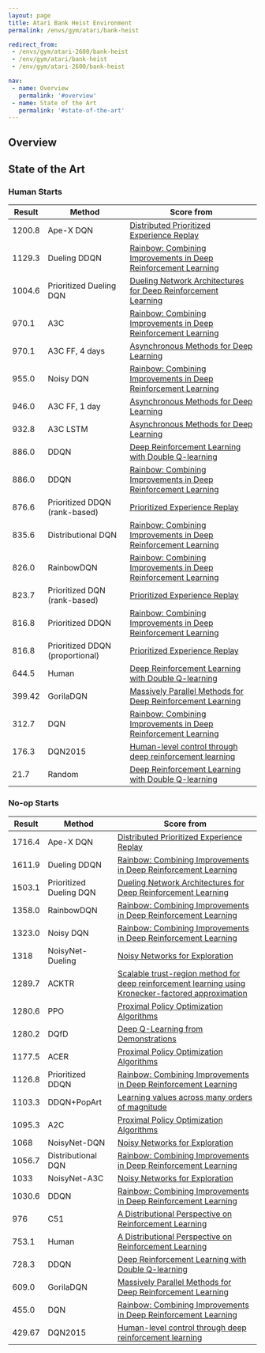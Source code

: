 ```yaml
---
layout: page
title: Atari Bank Heist Environment
permalink: /envs/gym/atari/bank-heist

redirect_from:
 - /envs/gym/atari-2600/bank-heist
 - /env/gym/atari/bank-heist
 - /env/gym/atari-2600/bank-heist

nav:
 - name: Overview
   permalink: '#overview'
 - name: State of the Art
   permalink: '#state-of-the-art'
---
```



## Overview

## State of the Art

### Human Starts

| Result | Method | Score from |
|--------|--------|------------|
| 1200.8 | Ape-X DQN | [Distributed Prioritized Experience Replay](https://arxiv.org/abs/1803.00933) |
| 1129.3 | Dueling DDQN | [Rainbow: Combining Improvements in Deep Reinforcement Learning](https://arxiv.org/abs/1710.02298) |
| 1004.6 | Prioritized Dueling DQN | [Dueling Network Architectures for Deep Reinforcement Learning](https://arxiv.org/abs/1511.06581) |
| 970.1 | A3C | [Rainbow: Combining Improvements in Deep Reinforcement Learning](https://arxiv.org/abs/1710.02298) |
| 970.1 | A3C FF, 4 days | [Asynchronous Methods for Deep Learning](https://arxiv.org/abs/1602.01783) |
| 955.0 | Noisy DQN | [Rainbow: Combining Improvements in Deep Reinforcement Learning](https://arxiv.org/abs/1710.02298) |
| 946.0 | A3C FF, 1 day | [Asynchronous Methods for Deep Learning](https://arxiv.org/abs/1602.01783) |
| 932.8 | A3C LSTM | [Asynchronous Methods for Deep Learning](https://arxiv.org/abs/1602.01783) |
| 886.0 | DDQN | [Deep Reinforcement Learning with Double Q-learning](https://arxiv.org/abs/1509.06461) |
| 886.0 | DDQN | [Rainbow: Combining Improvements in Deep Reinforcement Learning](https://arxiv.org/abs/1710.02298) |
| 876.6 | Prioritized DDQN (rank-based) | [Prioritized Experience Replay](https://arxiv.org/abs/1511.05952) |
| 835.6 | Distributional DQN | [Rainbow: Combining Improvements in Deep Reinforcement Learning](https://arxiv.org/abs/1710.02298) |
| 826.0 | RainbowDQN | [Rainbow: Combining Improvements in Deep Reinforcement Learning](https://arxiv.org/abs/1710.02298) |
| 823.7 | Prioritized DQN (rank-based) | [Prioritized Experience Replay](https://arxiv.org/abs/1511.05952) |
| 816.8 | Prioritized DDQN | [Rainbow: Combining Improvements in Deep Reinforcement Learning](https://arxiv.org/abs/1710.02298) |
| 816.8 | Prioritized DDQN (proportional) | [Prioritized Experience Replay](https://arxiv.org/abs/1511.05952) |
| 644.5 | Human | [Deep Reinforcement Learning with Double Q-learning](https://arxiv.org/abs/1509.06461) |
| 399.42 | GorilaDQN | [Massively Parallel Methods for Deep Reinforcement Learning](https://arxiv.org/abs/1507.04296) |
| 312.7 | DQN | [Rainbow: Combining Improvements in Deep Reinforcement Learning](https://arxiv.org/abs/1710.02298) |
| 176.3 | DQN2015 | [Human-level control through deep reinforcement learning](https://web.stanford.edu/class/psych209/Readings/MnihEtAlHassibis15NatureControlDeepRL.pdf) |
| 21.7 | Random | [Deep Reinforcement Learning with Double Q-learning](https://arxiv.org/abs/1509.06461) |

### No-op Starts

| Result | Method | Score from |
|--------|--------|------------|
| 1716.4 | Ape-X DQN | [Distributed Prioritized Experience Replay](https://arxiv.org/abs/1803.00933) |
| 1611.9 | Dueling DDQN | [Rainbow: Combining Improvements in Deep Reinforcement Learning](https://arxiv.org/abs/1710.02298) |
| 1503.1 | Prioritized Dueling DQN | [Dueling Network Architectures for Deep Reinforcement Learning](https://arxiv.org/abs/1511.06581) |
| 1358.0 | RainbowDQN | [Rainbow: Combining Improvements in Deep Reinforcement Learning](https://arxiv.org/abs/1710.02298) |
| 1323.0 | Noisy DQN | [Rainbow: Combining Improvements in Deep Reinforcement Learning](https://arxiv.org/abs/1710.02298) |
| 1318 | NoisyNet-Dueling | [Noisy Networks for Exploration](https://arxiv.org/abs/1706.10295) |
| 1289.7 | ACKTR | [Scalable trust-region method for deep reinforcement learning using Kronecker-factored approximation](https://arxiv.org/abs/1708.05144) |
| 1280.6 | PPO | [Proximal Policy Optimization Algorithms](https://arxiv.org/abs/1707.06347) |
| 1280.2 | DQfD | [Deep Q-Learning from Demonstrations](https://arxiv.org/abs/1704.03732) |
| 1177.5 | ACER | [Proximal Policy Optimization Algorithms](https://arxiv.org/abs/1707.06347) |
| 1126.8 | Prioritized DDQN | [Rainbow: Combining Improvements in Deep Reinforcement Learning](https://arxiv.org/abs/1710.02298) |
| 1103.3 | DDQN+PopArt | [Learning values across many orders of magnitude](https://arxiv.org/abs/1602.07714) |
| 1095.3 | A2C | [Proximal Policy Optimization Algorithms](https://arxiv.org/abs/1707.06347) |
| 1068 | NoisyNet-DQN | [Noisy Networks for Exploration](https://arxiv.org/abs/1706.10295) |
| 1056.7 | Distributional DQN | [Rainbow: Combining Improvements in Deep Reinforcement Learning](https://arxiv.org/abs/1710.02298) |
| 1033 | NoisyNet-A3C | [Noisy Networks for Exploration](https://arxiv.org/abs/1706.10295) |
| 1030.6 | DDQN | [Rainbow: Combining Improvements in Deep Reinforcement Learning](https://arxiv.org/abs/1710.02298) |
| 976 | C51 | [A Distributional Perspective on Reinforcement Learning](https://arxiv.org/abs/1707.06887) |
| 753.1 | Human | [A Distributional Perspective on Reinforcement Learning](https://arxiv.org/abs/1707.06887) |
| 728.3 | DDQN | [Deep Reinforcement Learning with Double Q-learning](https://arxiv.org/abs/1509.06461) |
| 609.0 | GorilaDQN | [Massively Parallel Methods for Deep Reinforcement Learning](https://arxiv.org/abs/1507.04296) |
| 455.0 | DQN | [Rainbow: Combining Improvements in Deep Reinforcement Learning](https://arxiv.org/abs/1710.02298) |
| 429.67 | DQN2015 | [Human-level control through deep reinforcement learning](https://web.stanford.edu/class/psych209/Readings/MnihEtAlHassibis15NatureControlDeepRL.pdf) |

